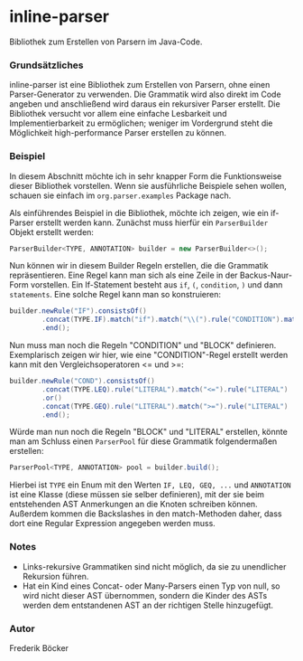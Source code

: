 # inline-parser
Bibliothek zum Erstellen von Parsern im Java-Code.

### Grundsätzliches
inline-parser ist eine Bibliothek zum Erstellen von Parsern, ohne einen Parser-Generator
zu verwenden. Die Grammatik wird also direkt im Code angeben und anschließend
wird daraus ein rekursiver Parser erstellt.
Die Bibliothek versucht vor allem eine einfache Lesbarkeit und Implementierbarkeit zu ermöglichen;
weniger im Vordergrund steht die Möglichkeit high-performance Parser erstellen zu können.

### Beispiel
In diesem Abschnitt möchte ich in sehr knapper Form die Funktionsweise dieser
Bibliothek vorstellen. Wenn sie ausführliche Beispiele sehen wollen, schauen sie einfach im
`org.parser.examples` Package nach.

Als einführendes Beispiel in die Bibliothek, möchte ich zeigen, wie ein if-Parser
erstellt werden kann. Zunächst muss hierfür ein `ParserBuilder` Objekt erstellt werden:
```java
ParserBuilder<TYPE, ANNOTATION> builder = new ParserBuilder<>();
```
Nun können wir in diesem Builder Regeln erstellen, die die Grammatik repräsentieren.
Eine Regel kann man sich als eine Zeile in der Backus-Naur-Form vorstellen. Ein
If-Statement besteht aus `if`, `(`, `condition`, `)` und dann `statements`.
Eine solche Regel kann man so konstruieren:
```java
builder.newRule("IF").consistsOf()
        .concat(TYPE.IF).match("if").match("\\(").rule("CONDITION").match("\\)").rule("BLOCK")
        .end();
```
Nun muss man noch die Regeln "CONDITION" und "BLOCK" definieren. Exemplarisch zeigen
wir hier, wie eine "CONDITION"-Regel erstellt werden kann mit den Vergleichsoperatoren
<= und >=:
```java
builder.newRule("COND").consistsOf()
        .concat(TYPE.LEQ).rule("LITERAL").match("<=").rule("LITERAL")
        .or()
        .concat(TYPE.GEQ).rule("LITERAL").match(">=").rule("LITERAL")
        .end();
```
Würde man nun noch die Regeln "BLOCK" und "LITERAL" erstellen, könnte man am Schluss
einen `ParserPool` für diese Grammatik folgendermaßen erstellen:
```java
ParserPool<TYPE, ANNOTATION> pool = builder.build();
```

Hierbei ist `TYPE` ein Enum mit den Werten `IF, LEQ, GEQ, ...` und 
`ANNOTATION` ist eine Klasse (diese müssen sie selber definieren), mit der sie beim entstehenden AST 
Anmerkungen an die Knoten schreiben können. Außerdem kommen die Backslashes in den match-Methoden
daher, dass dort eine Regular Expression angegeben werden muss.

### Notes
- Links-rekursive Grammatiken sind nicht möglich, da sie zu unendlicher Rekursion führen.
- Hat ein Kind eines Concat- oder Many-Parsers einen Typ von null, so wird nicht dieser AST
  übernommen, sondern die Kinder des ASTs werden dem entstandenen AST an der richtigen Stelle hinzugefügt.

### Autor
Frederik Böcker

